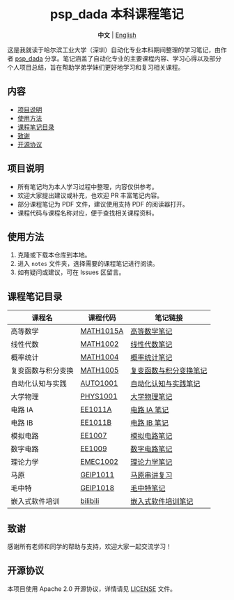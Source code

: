 <div align="center">

# psp_dada 本科课程笔记 <!-- omit in toc -->

**中文** | [English](/README_en.md)

</div>

这是我就读于哈尔滨工业大学（深圳）自动化专业本科期间整理的学习笔记，由作者 [psp_dada](https://github.com/pspdada) 分享。笔记涵盖了自动化专业的主要课程内容、学习心得以及部分个人项目总结，旨在帮助学弟学妹们更好地学习和复习相关课程。

## 内容 <!-- omit in toc -->

- [项目说明](#项目说明)
- [使用方法](#使用方法)
- [课程笔记目录](#课程笔记目录)
- [致谢](#致谢)
- [开源协议](#开源协议)

## 项目说明

- 所有笔记均为本人学习过程中整理，内容仅供参考。
- 欢迎大家提出建议或补充，也欢迎 PR 丰富笔记内容。
- 部分课程笔记为 PDF 文件，建议使用支持 PDF 的阅读器打开。
- 课程代码与课程名称对应，便于查找相关课程资料。

## 使用方法

1. 克隆或下载本仓库到本地。
2. 进入 `notes` 文件夹，选择需要的课程笔记进行阅读。
3. 如有疑问或建议，可在 Issues 区留言。

## 课程笔记目录

| 课程名             | 课程代码                                                       | 笔记链接                                                   |
| ------------------ | -------------------------------------------------------------- | ---------------------------------------------------------- |
| 高等数学           | [MATH1015A](https://github.com/HITSZ-OpenAuto/MATH1015A)       | [高等数学笔记](notes/高等数学笔记.pdf)                     |
| 线性代数           | [MATH1002](https://github.com/HITSZ-OpenAuto/MATH1002)         | [线性代数笔记](notes/线性代数笔记.pdf)                     |
| 概率统计           | [MATH1004](https://github.com/HITSZ-OpenAuto/MATH1004)         | [概率统计笔记](notes/概率统计笔记.pdf)                     |
| 复变函数与积分变换 | [MATH1005](https://github.com/HITSZ-OpenAuto/MATH1005)         | [复变函数与积分变换笔记](notes/复变函数与积分变换笔记.pdf) |
| 自动化认知与实践   | [AUTO1001](https://github.com/HITSZ-OpenAuto/AUTO1001)         | [自动化认知与实践笔记](notes/自动化认知与实践笔记.pdf)     |
| 大学物理           | [PHYS1001](https://github.com/HITSZ-OpenAuto/PHYS1001)         | [大学物理笔记](notes/大学物理笔记.pdf)                     |
| 电路 IA            | [EE1011A](https://github.com/HITSZ-OpenAuto/EE1011A)           | [电路 IA 笔记](notes/电路IA笔记.pdf)                       |
| 电路 IB            | [EE1011B](https://github.com/HITSZ-OpenAuto/EE1011B)           | [电路 IB 笔记](notes/电路IB笔记.pdf)                       |
| 模拟电路           | [EE1007](https://github.com/HITSZ-OpenAuto/EE1007)             | [模拟电路笔记](notes/模拟电路笔记.pdf)                     |
| 数字电路           | [EE1009](https://github.com/HITSZ-OpenAuto/EE1009)             | [数字电路笔记](notes/数字电路笔记.pdf)                     |
| 理论力学           | [EMEC1002](https://github.com/HITSZ-OpenAuto/EMEC1002)         | [理论力学笔记](notes/理论力学笔记.pdf)                     |
| 马原               | [GEIP1011](https://github.com/HITSZ-OpenAuto/GEIP1011)         | [马原串讲复习](notes/马原串讲复习.pdf)                     |
| 毛中特             | [GEIP1018](https://github.com/HITSZ-OpenAuto/GEIP1018)         | [毛中特笔记](notes/毛中特笔记.pdf)                         |
| 嵌入式软件培训     | [bilibili](https://space.bilibili.com/1559398123/lists/778994) | [嵌入式软件培训笔记](notes/嵌入式软件培训笔记.pdf)         |

## 致谢

感谢所有老师和同学的帮助与支持，欢迎大家一起交流学习！

## 开源协议

本项目使用 Apache 2.0 开源协议，详情请见 [LICENSE](LICENSE) 文件。
